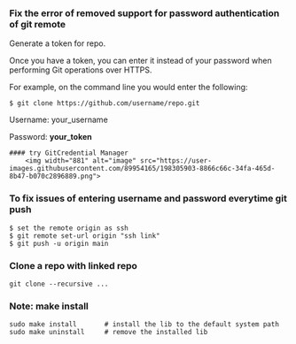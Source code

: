 ### Fix the error of removed support for password authentication of git remote

Generate a token for repo.

Once you have a token, you can enter it instead of your password when performing Git operations over HTTPS.

For example, on the command line you would enter the following:

    $ git clone https://github.com/username/repo.git
Username: your_username

Password: **your_token**

    #### try GitCredential Manager
        <img width="881" alt="image" src="https://user-images.githubusercontent.com/89954165/198305903-8866c66c-34fa-465d-8b47-b070c2896889.png">


### To fix issues of entering username and password everytime git push

    $ set the remote origin as ssh
    $ git remote set-url origin "ssh link" 
    $ git push -u origin main

### Clone a repo with linked repo

    git clone --recursive ...
    
   
### Note: make install
    
    sudo make install       # install the lib to the default system path
    sudo make uninstall     # remove the installed lib
